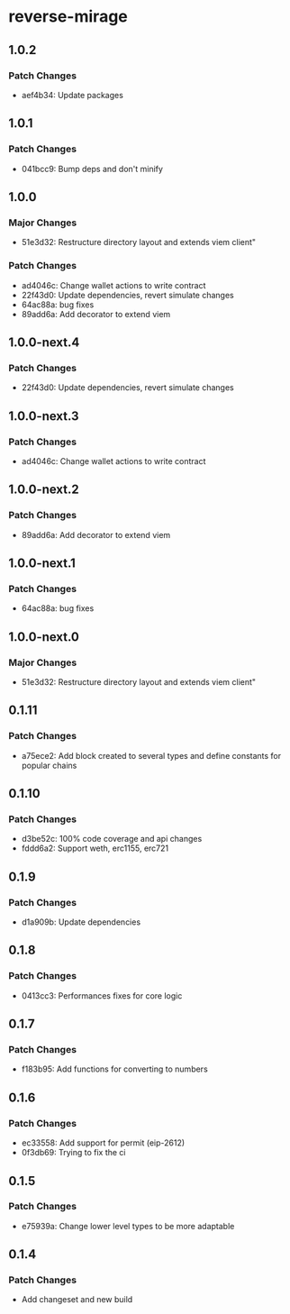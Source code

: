 # reverse-mirage

## 1.0.2

### Patch Changes

- aef4b34: Update packages

## 1.0.1

### Patch Changes

- 041bcc9: Bump deps and don't minify

## 1.0.0

### Major Changes

- 51e3d32: Restructure directory layout and extends viem client"

### Patch Changes

- ad4046c: Change wallet actions to write contract
- 22f43d0: Update dependencies, revert simulate changes
- 64ac88a: bug fixes
- 89add6a: Add decorator to extend viem

## 1.0.0-next.4

### Patch Changes

- 22f43d0: Update dependencies, revert simulate changes

## 1.0.0-next.3

### Patch Changes

- ad4046c: Change wallet actions to write contract

## 1.0.0-next.2

### Patch Changes

- 89add6a: Add decorator to extend viem

## 1.0.0-next.1

### Patch Changes

- 64ac88a: bug fixes

## 1.0.0-next.0

### Major Changes

- 51e3d32: Restructure directory layout and extends viem client"

## 0.1.11

### Patch Changes

- a75ece2: Add block created to several types and define constants for popular chains

## 0.1.10

### Patch Changes

- d3be52c: 100% code coverage and api changes
- fddd6a2: Support weth, erc1155, erc721

## 0.1.9

### Patch Changes

- d1a909b: Update dependencies

## 0.1.8

### Patch Changes

- 0413cc3: Performances fixes for core logic

## 0.1.7

### Patch Changes

- f183b95: Add functions for converting to numbers

## 0.1.6

### Patch Changes

- ec33558: Add support for permit (eip-2612)
- 0f3db69: Trying to fix the ci

## 0.1.5

### Patch Changes

- e75939a: Change lower level types to be more adaptable

## 0.1.4

### Patch Changes

- Add changeset and new build
